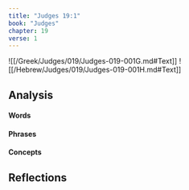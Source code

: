 ```yaml
---
title: "Judges 19:1"
book: "Judges"
chapter: 19
verse: 1
---
```

![[/Greek/Judges/019/Judges-019-001G.md#Text]]
![[/Hebrew/Judges/019/Judges-019-001H.md#Text]]

## Analysis

#### Words

#### Phrases

#### Concepts

## Reflections
